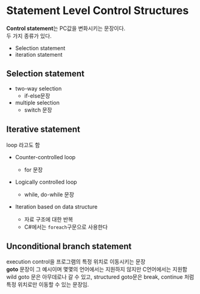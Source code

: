 #  Statement Level Control Structures

**Control statement**는 PC값을 변화시키는 문장이다.  
두 가지 종류가 있다.

- Selection statement
- iteration statement

## Selection statement

- two-way selection
  - if-else문장
- multiple selection
  - switch 문장

## Iterative statement

loop 라고도 함

- Counter-controlled loop
  - for 문장
  
- Logically controlled loop
  - while, do-while 문장
- Iteration based on data structure
  - 자료 구조에 대한 반복
  - C#에서는 `foreach`구문으로 사용한다


## Unconditional branch statement

execution control을 프로그램의 특정 위치로 이동시키는 문장  
**goto** 문장이 그 예시이며 몇몇의 언어에서는 지원하지 않지만 C언어에서는 지원함  
wild goto 문은 아무데로나 갈 수 있고, structured goto문은 break, continue 처럼 특정 위치로만 이동할 수 있는 문장임.

